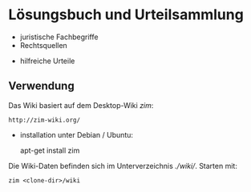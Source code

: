 
Lösungsbuch und Urteilsammlung
===============================

* juristische Fachbegriffe
* Rechtsquellen
+ hilfreiche Urteile


Verwendung
----------

Das Wiki basiert auf dem Desktop-Wiki *zim*:

    http://zim-wiki.org/

* installation unter Debian / Ubuntu:

    apt-get install zim


Die Wiki-Daten befinden sich im Unterverzeichnis *./wiki/*. Starten mit:

    zim <clone-dir>/wiki
